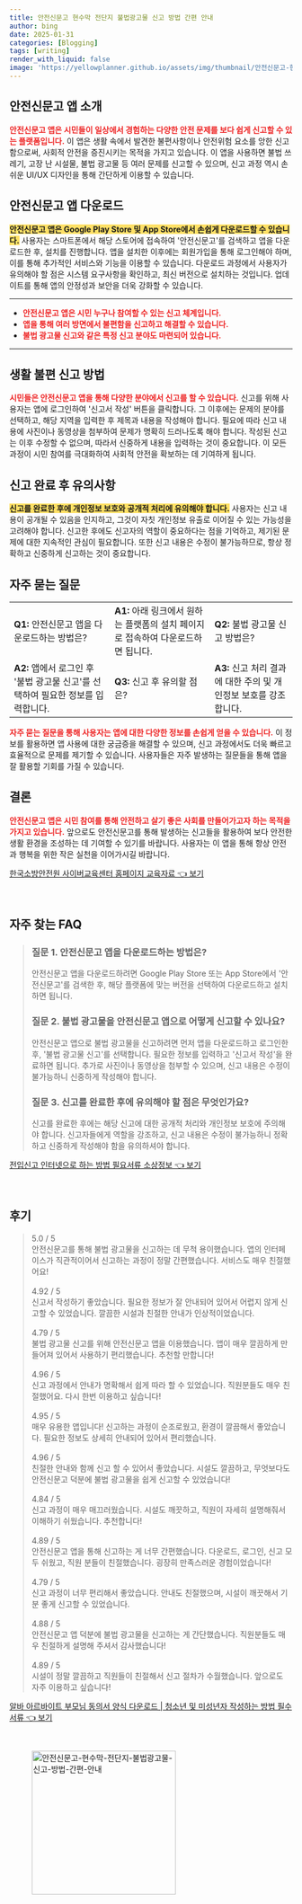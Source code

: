 ```yaml
---
title: 안전신문고 현수막 전단지 불법광고물 신고 방법 간편 안내
author: bing
date: 2025-01-31
categories: [Blogging]
tags: [writing]
render_with_liquid: false
image: 'https://yellowplanner.github.io/assets/img/thumbnail/안전신문고-현수막-전단지-불법광고물-신고-방법-간편-안내.webp'
---
```



<h2 id='안전신문고_앱_소개'>안전신문고 앱 소개</h2>

<p><b><span style="color: #ee2323;">안전신문고 앱은 시민들이 일상에서 경험하는 다양한 안전 문제를 보다 쉽게 신고할 수 있는 플랫폼입니다.</span></b> 이 앱은 생활 속에서 발견한 불편사항이나 안전위험 요소를 앙한 신고함으로써, 사회적 안전을 증진시키는 목적을 가지고 있습니다. 이 앱을 사용하면 불법 쓰레기, 고장 난 시설물, 불법 광고물 등 여러 문제를 신고할 수 있으며, 신고 과정 역시 손쉬운 UI/UX 디자인을 통해 간단하게 이용할 수 있습니다.</p>

<h2 id='안전신문고_앱_다운로드'>안전신문고 앱 다운로드</h2>

<p><b><span style="background-color: #ffe066;">안전신문고 앱은 Google Play Store 및 App Store에서 손쉽게 다운로드할 수 있습니다.</span></b> 사용자는 스마트폰에서 해당 스토어에 접속하여 '안전신문고'를 검색하고 앱을 다운로드한 후, 설치를 진행합니다. 앱을 설치한 이후에는 회원가입을 통해 로그인해야 하며, 이를 통해 추가적인 서비스와 기능을 이용할 수 있습니다. 다운로드 과정에서 사용자가 유의해야 할 점은 시스템 요구사항을 확인하고, 최신 버전으로 설치하는 것입니다. 업데이트를 통해 앱의 안정성과 보안을 더욱 강화할 수 있습니다.</p>

<hr />

<ul>
    <li><b><span style="color: #ee2323;">안전신문고 앱은 시민 누구나 참여할 수 있는 신고 체계입니다.</span></b></li>
    <li><b><span style="color: #ee2323;">앱을 통해 여러 방면에서 불편함을 신고하고 해결할 수 있습니다.</span></b></li>
    <li><b><span style="color: #ee2323;">불법 광고물 신고와 같은 특정 신고 분야도 마련되어 있습니다.</span></b></li>
</ul>

<hr />

<h2 id='생활_불편_신고_방법'>생활 불편 신고 방법</h2>

<p><b><span style="color: #ee2323;">시민들은 안전신문고 앱을 통해 다양한 분야에서 신고를 할 수 있습니다.</span></b> 신고를 위해 사용자는 앱에 로그인하여 '신고서 작성' 버튼을 클릭합니다. 그 이후에는 문제의 분야를 선택하고, 해당 지역을 입력한 후 제목과 내용을 작성해야 합니다. 필요에 따라 신고 내용에 사진이나 동영상을 첨부하여 문제가 명확히 드러나도록 해야 합니다. 작성된 신고는 이후 수정할 수 없으며, 따라서 신중하게 내용을 입력하는 것이 중요합니다. 이 모든 과정이 시민 참여를 극대화하여 사회적 안전을 확보하는 데 기여하게 됩니다.</p>

<h2 id='신고_완료_후_유의사항'>신고 완료 후 유의사항</h2>

<p><b><span style="background-color: #ffe066;">신고를 완료한 후에 개인정보 보호와 공개적 처리에 유의해야 합니다.</span></b> 사용자는 신고 내용이 공개될 수 있음을 인지하고, 그것이 자칫 개인정보 유출로 이어질 수 있는 가능성을 고려해야 합니다. 신고한 후에도 신고자의 역할이 중요하다는 점을 기억하고, 제기된 문제에 대한 지속적인 관심이 필요합니다. 또한 신고 내용은 수정이 불가능하므로, 항상 정확하고 신중하게 신고하는 것이 중요합니다.</p>

<h2 id='자주_묻는_질문'>자주 묻는 질문</h2>

<table>
    <tr>
        <td><b>Q1:</b> 안전신문고 앱을 다운로드하는 방법은?</td>
        <td><b>A1:</b> 아래 링크에서 원하는 플랫폼의 설치 페이지로 접속하여 다운로드하면 됩니다.</td>
        <td><b>Q2:</b> 불법 광고물 신고 방법은?</td>
    </tr>
    <tr>
        <td><b>A2:</b> 앱에서 로그인 후 '불법 광고물 신고'를 선택하여 필요한 정보를 입력합니다.</td>
        <td><b>Q3:</b> 신고 후 유의할 점은?</td>
        <td><b>A3:</b> 신고 처리 결과에 대한 주의 및 개인정보 보호를 강조합니다.</td>
    </tr>
</table>

<p><b><span style="color: #ee2323;">자주 묻는 질문을 통해 사용자는 앱에 대한 다양한 정보를 손쉽게 얻을 수 있습니다.</span></b> 이 정보를 활용하면 앱 사용에 대한 궁금증을 해결할 수 있으며, 신고 과정에서도 더욱 빠르고 효율적으로 문제를 제기할 수 있습니다. 사용자들은 자주 발생하는 질문들을 통해 앱을 잘 활용할 기회를 가질 수 있습니다.</p>

<h2 id='결론'>결론</h2>

<p><b><span style="color: #ee2323;">안전신문고 앱은 시민 참여를 통해 안전하고 살기 좋은 사회를 만들어가고자 하는 목적을 가지고 있습니다.</span></b> 앞으로도 안전신문고를 통해 발생하는 신고들을 활용하여 보다 안전한 생활 환경을 조성하는 데 기여할 수 있기를 바랍니다. 사용자는 이 앱을 통해 항상 안전과 행복을 위한 작은 실천을 이어가시길 바랍니다.</p>


<p><a class="click-button" title="한국소방안전원 사이버교육센터 홈페이지 교육자료" href="https://yellowplanner.github.io/posts/%ED%95%9C%EA%B5%AD%EC%86%8C%EB%B0%A9%EC%95%88%EC%A0%84%EC%9B%90-%EC%82%AC%EC%9D%B4%EB%B2%84%EA%B5%90%EC%9C%A1%EC%84%BC%ED%84%B0-%ED%99%88%ED%8E%98%EC%9D%B4%EC%A7%80-%EA%B5%90%EC%9C%A1%EC%9E%90%EB%A3%8C/" rel="dofollow">한국소방안전원 사이버교육센터 홈페이지 교육자료 👈 보기</a></p><br>
<h2 id='자주_찾는_FAQ'>자주 찾는 FAQ</h2>
<div itemscope="" itemtype="https://schema.org/FAQPage"> 
<blockquote> 
<div itemscope="" itemprop="mainEntity" itemtype="https://schema.org/Question"> 
<h3 itemprop="name">질문 1. 안전신문고 앱을 다운로드하는 방법은?</h3> 
<div itemscope="" itemprop="acceptedAnswer" itemtype="https://schema.org/Answer"> 
<span itemprop="text"> 
<p>안전신문고 앱을 다운로드하려면 Google Play Store 또는 App Store에서 '안전신문고'를 검색한 후, 해당 플랫폼에 맞는 버전을 선택하여 다운로드하고 설치하면 됩니다.</p> 
</span> 
</div> 
</div> 

<div itemscope="" itemprop="mainEntity" itemtype="https://schema.org/Question"> 
<h3 itemprop="name">질문 2. 불법 광고물을 안전신문고 앱으로 어떻게 신고할 수 있나요?</h3> 
<div itemscope="" itemprop="acceptedAnswer" itemtype="https://schema.org/Answer"> 
<span itemprop="text"> 
<p>안전신문고 앱으로 불법 광고물을 신고하려면 먼저 앱을 다운로드하고 로그인한 후, '불법 광고물 신고'를 선택합니다. 필요한 정보를 입력하고 '신고서 작성'을 완료하면 됩니다. 추가로 사진이나 동영상을 첨부할 수 있으며, 신고 내용은 수정이 불가능하니 신중하게 작성해야 합니다.</p> 
</span> 
</div> 
</div> 

<div itemscope="" itemprop="mainEntity" itemtype="https://schema.org/Question"> 
<h3 itemprop="name">질문 3. 신고를 완료한 후에 유의해야 할 점은 무엇인가요?</h3> 
<div itemscope="" itemprop="acceptedAnswer" itemtype="https://schema.org/Answer"> 
<span itemprop="text"> 
<p>신고를 완료한 후에는 해당 신고에 대한 공개적 처리와 개인정보 보호에 주의해야 합니다. 신고자들에게 역할을 강조하고, 신고 내용은 수정이 불가능하니 정확하고 신중하게 작성해야 함을 유의하셔야 합니다.</p> 
</span> 
</div> 
</div> 
</blockquote> 
</div>
<p><a class="click-button" title="전입신고 인터넷으로 하는 방법 필요서류 소상정보" href="https://yellowplanner.github.io/posts/%EC%A0%84%EC%9E%85%EC%8B%A0%EA%B3%A0-%EC%9D%B8%ED%84%B0%EB%84%B7%EC%9C%BC%EB%A1%9C-%ED%95%98%EB%8A%94-%EB%B0%A9%EB%B2%95-%ED%95%84%EC%9A%94%EC%84%9C%EB%A5%98-%EC%86%8C%EC%83%81%EC%A0%95%EB%B3%B4/" rel="dofollow">전입신고 인터넷으로 하는 방법 필요서류 소상정보 👈 보기</a></p><br>
<h2 id='후기'>후기</h2>
<div itemscope itemtype="https://schema.org/Product">
  <blockquote>
  <div itemprop="review" itemscope itemtype="https://schema.org/Review">
      <div itemprop="reviewRating" itemscope itemtype="https://schema.org/Rating"> <span itemprop="ratingValue">5.0</span> / <span itemprop="bestRating">5</span> </div>
      <span itemprop="reviewBody">안전신문고를 통해 불법 광고물을 신고하는 데 무척 용이했습니다. 앱의 인터페이스가 직관적이어서 신고하는 과정이 정말 간편했습니다. 서비스도 매우 친절했어요!</span>
  </div>
  <br>
  <div itemprop="review" itemscope itemtype="https://schema.org/Review">
      <div itemprop="reviewRating" itemscope itemtype="https://schema.org/Rating"> <span itemprop="ratingValue">4.92</span> / <span itemprop="bestRating">5</span> </div>
      <span itemprop="reviewBody">신고서 작성하기 좋았습니다. 필요한 정보가 잘 안내되어 있어서 어렵지 않게 신고할 수 있었습니다. 깔끔한 시설과 친절한 안내가 인상적이었습니다.</span>
  </div>
  <br>
  <div itemprop="review" itemscope itemtype="https://schema.org/Review">
      <div itemprop="reviewRating" itemscope itemtype="https://schema.org/Rating"> <span itemprop="ratingValue">4.79</span> / <span itemprop="bestRating">5</span> </div>
      <span itemprop="reviewBody">불법 광고물 신고를 위해 안전신문고 앱을 이용했습니다. 앱이 매우 깔끔하게 만들어져 있어서 사용하기 편리했습니다. 추천할 만합니다!</span>
  </div>
  <br>
  <div itemprop="review" itemscope itemtype="https://schema.org/Review">
      <div itemprop="reviewRating" itemscope itemtype="https://schema.org/Rating"> <span itemprop="ratingValue">4.96</span> / <span itemprop="bestRating">5</span> </div>
      <span itemprop="reviewBody">신고 과정에서 안내가 명확해서 쉽게 따라 할 수 있었습니다. 직원분들도 매우 친절했어요. 다시 한번 이용하고 싶습니다!</span>
  </div>
  <br>
  <div itemprop="review" itemscope itemtype="https://schema.org/Review">
      <div itemprop="reviewRating" itemscope itemtype="https://schema.org/Rating"> <span itemprop="ratingValue">4.95</span> / <span itemprop="bestRating">5</span> </div>
      <span itemprop="reviewBody">매우 유용한 앱입니다! 신고하는 과정이 순조로웠고, 환경이 깔끔해서 좋았습니다. 필요한 정보도 상세히 안내되어 있어서 편리했습니다.</span>
  </div>
  <br>
  <div itemprop="review" itemscope itemtype="https://schema.org/Review">
      <div itemprop="reviewRating" itemscope itemtype="https://schema.org/Rating"> <span itemprop="ratingValue">4.96</span> / <span itemprop="bestRating">5</span> </div>
      <span itemprop="reviewBody">친절한 안내와 함께 신고 할 수 있어서 좋았습니다. 시설도 깔끔하고, 무엇보다도 안전신문고 덕분에 불법 광고물을 쉽게 신고할 수 있었습니다!</span>
  </div>
  <br>
  <div itemprop="review" itemscope itemtype="https://schema.org/Review">
      <div itemprop="reviewRating" itemscope itemtype="https://schema.org/Rating"> <span itemprop="ratingValue">4.84</span> / <span itemprop="bestRating">5</span> </div>
      <span itemprop="reviewBody">신고 과정이 매우 매끄러웠습니다. 시설도 깨끗하고, 직원이 자세히 설명해줘서 이해하기 쉬웠습니다. 추천합니다!</span>
  </div>
  <br>
  <div itemprop="review" itemscope itemtype="https://schema.org/Review">
      <div itemprop="reviewRating" itemscope itemtype="https://schema.org/Rating"> <span itemprop="ratingValue">4.89</span> / <span itemprop="bestRating">5</span> </div>
      <span itemprop="reviewBody">안전신문고 앱을 통해 신고하는 게 너무 간편했습니다. 다운로드, 로그인, 신고 모두 쉬웠고, 직원 분들이 친절했습니다. 굉장히 만족스러운 경험이었습니다!</span>
  </div>
  <br>
  <div itemprop="review" itemscope itemtype="https://schema.org/Review">
      <div itemprop="reviewRating" itemscope itemtype="https://schema.org/Rating"> <span itemprop="ratingValue">4.79</span> / <span itemprop="bestRating">5</span> </div>
      <span itemprop="reviewBody">신고 과정이 너무 편리해서 좋았습니다. 안내도 친절했으며, 시설이 깨끗해서 기분 좋게 신고할 수 있었습니다.</span>
  </div>
  <br>
  <div itemprop="review" itemscope itemtype="https://schema.org/Review">
      <div itemprop="reviewRating" itemscope itemtype="https://schema.org/Rating"> <span itemprop="ratingValue">4.88</span> / <span itemprop="bestRating">5</span> </div>
      <span itemprop="reviewBody">안전신문고 앱 덕분에 불법 광고물을 신고하는 게 간단했습니다. 직원분들도 매우 친절하게 설명해 주셔서 감사했습니다!</span>
  </div>
  <br>
  <div itemprop="review" itemscope itemtype="https://schema.org/Review">
      <div itemprop="reviewRating" itemscope itemtype="https://schema.org/Rating"> <span itemprop="ratingValue">4.89</span> / <span itemprop="bestRating">5</span> </div>
      <span itemprop="reviewBody">시설이 정말 깔끔하고 직원들이 친절해서 신고 절차가 수월했습니다. 앞으로도 자주 이용하고 싶습니다!</span>
  </div>
  </blockquote>
</div>
<p><a class="click-button" title="알바 아르바이트 부모님 동의서 양식 다운로드 | 청소년 및 미성년자 작성하는 방법 필수서류" href="https://yellowplanner.github.io/posts/%EC%95%8C%EB%B0%94-%EC%95%84%EB%A5%B4%EB%B0%94%EC%9D%B4%ED%8A%B8-%EB%B6%80%EB%AA%A8%EB%8B%98-%EB%8F%99%EC%9D%98%EC%84%9C-%EC%96%91%EC%8B%9D-%EB%8B%A4%EC%9A%B4%EB%A1%9C%EB%93%9C-%EC%B2%AD%EC%86%8C%EB%85%84-%EB%B0%8F-%EB%AF%B8%EC%84%B1%EB%85%84%EC%9E%90-%EC%9E%91%EC%84%B1%ED%95%98%EB%8A%94-%EB%B0%A9%EB%B2%95-%ED%95%84%EC%88%98%EC%84%9C%EB%A5%98/" rel="dofollow">알바 아르바이트 부모님 동의서 양식 다운로드 | 청소년 및 미성년자 작성하는 방법 필수서류 👈 보기</a></p><br>
<figure class="image"><img src="https://yellowplanner.github.io/assets/img/thumbnail/안전신문고-현수막-전단지-불법광고물-신고-방법-간편-안내.webp" alt="안전신문고-현수막-전단지-불법광고물-신고-방법-간편-안내" width="256" height="256"></figure>